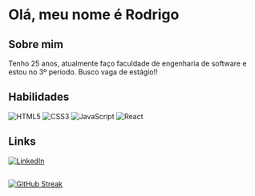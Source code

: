 # Olá, meu nome é Rodrigo


## Sobre mim

Tenho 25 anos, atualmente faço faculdade de engenharia de software e estou no 3º periodo.
Busco vaga de estágio!!

## Habilidades

![HTML5](https://img.shields.io/badge/HTML5-E34F26?style=for-the-badge&logo=html5&logoColor=white)
![CSS3](https://img.shields.io/badge/CSS3-1572B6?style=for-the-badge&logo=css3&logoColor=white)
![JavaScript](https://img.shields.io/badge/JavaScript-F7DF1E?style=for-the-badge&logo=javascript&logoColor=black)
![React](https://img.shields.io/badge/React-20232A?style=for-the-badge&logo=react&logoColor=61DAFB)

## Links

[![LinkedIn](https://img.shields.io/badge/LinkedIn-0077B5?style=for-the-badge&logo=linkedin&logoColor=white)](https://www.linkedin.com/in/rodrigodesousapereira/)

##
[![GitHub Streak](https://streak-stats.demolab.com?user=Rod7z&theme=black-ice&locale=pt_BR&date_format=j%20M%5B%20Y%5D)](https://git.io/streak-stats)
